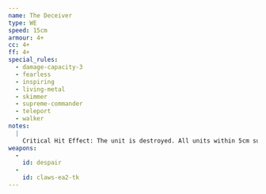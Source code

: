 ```yaml
---
name: The Deceiver
type: WE
speed: 15cm
armour: 4+
cc: 4+
ff: 4+
special_rules:
  - damage-capacity-3
  - fearless
  - inspiring
  - living-metal
  - skimmer
  - supreme-commander
  - teleport
  - walker
notes:
  |
    Critical Hit Effect: The unit is destroyed. All units within 5cm suffer a macro-weapon hit on a roll of 4+.
weapons:
  -
    id: despair
  -
    id: claws-ea2-tk
---
```

